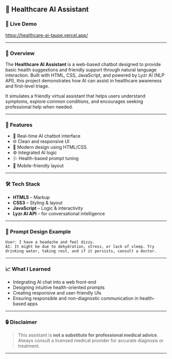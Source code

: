 ## 🧠 Healthcare AI Assistant

### 🔗 Live Demo

https://healthcare-ai-taupe.vercel.app/

---

### 📌 Overview

The **Healthcare AI Assistant** is a web-based chatbot designed to provide basic health suggestions and friendly support through natural language interaction. Built with HTML, CSS, JavaScript, and powered by Lyzr AI (NLP API), this project demonstrates how AI can assist in healthcare awareness and first-level triage.

It simulates a friendly virtual assistant that helps users understand symptoms, explore common conditions, and encourages seeking professional help when needed.

---

### 🚀 Features

* 💬 Real-time AI chatbot interface
* 🌐 Clean and responsive UI
* 🎨 Modern design using HTML/CSS
* ⚙️ Integrated AI logic
* 🩺 Health-based prompt tuning
* 📱 Mobile-friendly layout

---

### 🛠 Tech Stack

* **HTML5** – Markup
* **CSS3** – Styling & layout
* **JavaScript** – Logic & interactivity
* **Lyzr AI API** – for conversational intelligence

---


### 🧠 Prompt Design Example

```text
User: I have a headache and feel dizzy.  
AI: It might be due to dehydration, stress, or lack of sleep. Try drinking water, taking rest, and if it persists, consult a doctor.
```

---

### 📈 What I Learned

* Integrating AI chat into a web front-end
* Designing intuitive health-oriented prompts
* Creating responsive and user-friendly UIs
* Ensuring responsible and non-diagnostic communication in health-based apps

---

### 🔒 Disclaimer

> This assistant is **not a substitute for professional medical advice**. Always consult a licensed medical provider for accurate diagnosis or treatment.

---

